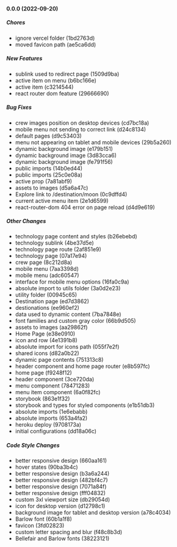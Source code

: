 #### 0.0.0 (2022-09-20)

##### Chores

*  ignore vercel folder (1bd2763d)
*  moved favicon path (ae5ca6dd)

##### New Features

*  sublink used to redirect page (1509d9ba)
*  active item on menu (b6bc166e)
*  active item (c3214544)
*  react router dom feature (29666690)

##### Bug Fixes

*  crew images position on desktop devices (cd7bc18a)
*  mobile menu not sending to correct link (d24c8134)
*  default pages (d9c53403)
*  menu not appearing on tablet and mobile devices (29b5a260)
*  dynamic background image (e179b151)
*  dynamic background image (3d83cca6)
*  dynamic background image (fe791f56)
*  public imports (14b0ed44)
*  public imports (25c0e08a)
*  active prop (7a81abf9)
*  assets to images (d5a6a47c)
*  Explore link to /destination/moon (0c9dffd4)
*  current active menu item (2e1d6599)
*  react-router-dom 404 error on page reload (d4d9e619)

##### Other Changes

*  technology page content and styles (b26ebebd)
*  technology sublink (4be37d5e)
*  technology page route (2af851e9)
*  technology page (07a17e94)
*  crew page (8c212d8a)
*  mobile menu (7aa3398d)
*  mobile menu (adc60547)
*  interface for mobile menu options (16fa0c9a)
*  absolute import to utils folder (3a0d2e23)
*  utility folder (00945c65)
*  Destination page (ed7d3862)
*  destionations (ee960ef2)
*  data used to dynamic content (7ba7848e)
*  font families and custom gray color (66b9d505)
*  assets to images (aa29862f)
*  Home Page (e38e0910)
*  icon and row (4e1391b8)
*  absolute import for icons path (055f7e2f)
*  shared icons (d82a0b22)
*  dynamic page contents (751313c8)
*  header component and home page router (e8b597fc)
*  home page (f9248f12)
*  header component (3ce720da)
*  menu component (78471283)
*  menu item component (6a0f82fc)
*  storybook (863e1f32)
*  storybook and types for styled components (e1b51db3)
*  absolute imports (1e6ebabb)
*  absolute imports (653a4fa2)
*  heroku deploy (9708173a)
*  initial configurations (dd18a06c)

##### Code Style Changes

*  better responsive design (660aa161)
*  hover states (90ba3b4c)
*  better responsive design (b3a6a244)
*  better responsive design (482bf4c7)
*  better responsive design (7071a84f)
*  better responsive design (fff04832)
*  custom 3xl viewport size (db29054d)
*  icon for desktop version (d12798c1)
*  background image for tablet and desktop version (a78c4034)
*  Barlow font (60b1a1f8)
*  favicon (3fd02823)
*  custom letter spacing and blur (f48c8b3d)
*  Bellefair and Barlow fonts (38223121)

